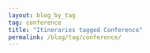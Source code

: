```yaml
---
layout: blog_by_tag
tag: conference
title: "Itineraries tagged Conference"
permalink: /blog/tag/conference/
---
```

